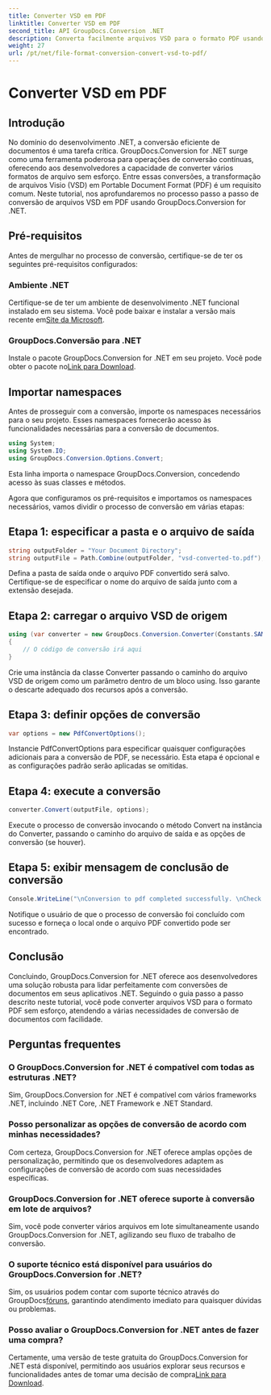 ```yaml
---
title: Converter VSD em PDF
linktitle: Converter VSD em PDF
second_title: API GroupDocs.Conversion .NET
description: Converta facilmente arquivos VSD para o formato PDF usando GroupDocs.Conversion for .NET. Siga nosso guia passo a passo para uma conversão perfeita de documentos.
weight: 27
url: /pt/net/file-format-conversion-convert-vsd-to-pdf/
---
```


# Converter VSD em PDF

## Introdução
No domínio do desenvolvimento .NET, a conversão eficiente de documentos é uma tarefa crítica. GroupDocs.Conversion for .NET surge como uma ferramenta poderosa para operações de conversão contínuas, oferecendo aos desenvolvedores a capacidade de converter vários formatos de arquivo sem esforço. Entre essas conversões, a transformação de arquivos Visio (VSD) em Portable Document Format (PDF) é um requisito comum. Neste tutorial, nos aprofundaremos no processo passo a passo de conversão de arquivos VSD em PDF usando GroupDocs.Conversion for .NET.
## Pré-requisitos
Antes de mergulhar no processo de conversão, certifique-se de ter os seguintes pré-requisitos configurados:
### Ambiente .NET
 Certifique-se de ter um ambiente de desenvolvimento .NET funcional instalado em seu sistema. Você pode baixar e instalar a versão mais recente em[Site da Microsoft](https://dotnet.microsoft.com/download).
### GroupDocs.Conversão para .NET
 Instale o pacote GroupDocs.Conversion for .NET em seu projeto. Você pode obter o pacote no[Link para Download](https://releases.groupdocs.com/conversion/net/).

## Importar namespaces
Antes de prosseguir com a conversão, importe os namespaces necessários para o seu projeto. Esses namespaces fornecerão acesso às funcionalidades necessárias para a conversão de documentos.

```csharp
using System;
using System.IO;
using GroupDocs.Conversion.Options.Convert;
```
Esta linha importa o namespace GroupDocs.Conversion, concedendo acesso às suas classes e métodos.

Agora que configuramos os pré-requisitos e importamos os namespaces necessários, vamos dividir o processo de conversão em várias etapas:
## Etapa 1: especificar a pasta e o arquivo de saída
```csharp
string outputFolder = "Your Document Directory";
string outputFile = Path.Combine(outputFolder, "vsd-converted-to.pdf");
```
Defina a pasta de saída onde o arquivo PDF convertido será salvo. Certifique-se de especificar o nome do arquivo de saída junto com a extensão desejada.
## Etapa 2: carregar o arquivo VSD de origem
```csharp
using (var converter = new GroupDocs.Conversion.Converter(Constants.SAMPLE_VSD))
{
    // O código de conversão irá aqui
}
```
Crie uma instância da classe Converter passando o caminho do arquivo VSD de origem como um parâmetro dentro de um bloco using. Isso garante o descarte adequado dos recursos após a conversão.
## Etapa 3: definir opções de conversão
```csharp
var options = new PdfConvertOptions();
```
Instancie PdfConvertOptions para especificar quaisquer configurações adicionais para a conversão de PDF, se necessário. Esta etapa é opcional e as configurações padrão serão aplicadas se omitidas.
## Etapa 4: execute a conversão
```csharp
converter.Convert(outputFile, options);
```
Execute o processo de conversão invocando o método Convert na instância do Converter, passando o caminho do arquivo de saída e as opções de conversão (se houver).
## Etapa 5: exibir mensagem de conclusão de conversão
```csharp
Console.WriteLine("\nConversion to pdf completed successfully. \nCheck output in {0}", outputFolder);
```
Notifique o usuário de que o processo de conversão foi concluído com sucesso e forneça o local onde o arquivo PDF convertido pode ser encontrado.

## Conclusão
Concluindo, GroupDocs.Conversion for .NET oferece aos desenvolvedores uma solução robusta para lidar perfeitamente com conversões de documentos em seus aplicativos .NET. Seguindo o guia passo a passo descrito neste tutorial, você pode converter arquivos VSD para o formato PDF sem esforço, atendendo a várias necessidades de conversão de documentos com facilidade.
## Perguntas frequentes
### O GroupDocs.Conversion for .NET é compatível com todas as estruturas .NET?
Sim, GroupDocs.Conversion for .NET é compatível com vários frameworks .NET, incluindo .NET Core, .NET Framework e .NET Standard.
### Posso personalizar as opções de conversão de acordo com minhas necessidades?
Com certeza, GroupDocs.Conversion for .NET oferece amplas opções de personalização, permitindo que os desenvolvedores adaptem as configurações de conversão de acordo com suas necessidades específicas.
### GroupDocs.Conversion for .NET oferece suporte à conversão em lote de arquivos?
Sim, você pode converter vários arquivos em lote simultaneamente usando GroupDocs.Conversion for .NET, agilizando seu fluxo de trabalho de conversão.
### O suporte técnico está disponível para usuários do GroupDocs.Conversion for .NET?
 Sim, os usuários podem contar com suporte técnico através do GroupDocs[fóruns](https://forum.groupdocs.com/c/conversion/11), garantindo atendimento imediato para quaisquer dúvidas ou problemas.
### Posso avaliar o GroupDocs.Conversion for .NET antes de fazer uma compra?
 Certamente, uma versão de teste gratuita do GroupDocs.Conversion for .NET está disponível, permitindo aos usuários explorar seus recursos e funcionalidades antes de tomar uma decisão de compra[Link para Download](https://releases.groupdocs.com/).